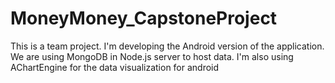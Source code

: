 # MoneyMoney_CapstoneProject
This is a team project. I'm developing the Android version of the application. We are using MongoDB in Node.js server to host data. I'm also using AChartEngine for the data visualization for android
